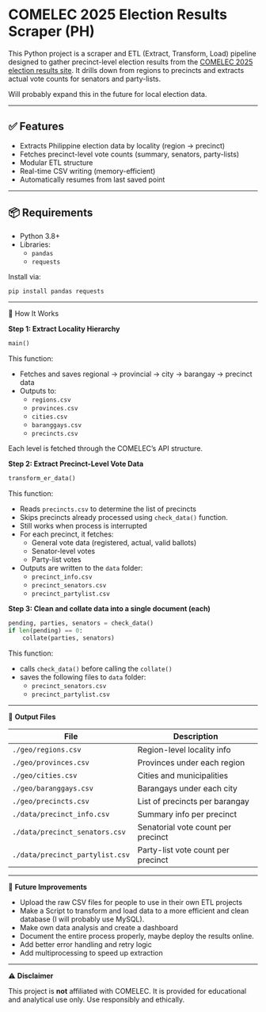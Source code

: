 # COMELEC 2025 Election Results Scraper (PH)

This Python project is a scraper and ETL (Extract, Transform, Load) pipeline designed to gather precinct-level election results from the [COMELEC 2025 election results site](https://2025electionresults.comelec.gov.ph). It drills down from regions to precincts and extracts actual vote counts for senators and party-lists. 

Will probably expand this in the future for local election data.

---

## ✅ Features

- Extracts Philippine election data by locality (region → precinct)
- Fetches precinct-level vote counts (summary, senators, party-lists)
- Modular ETL structure
- Real-time CSV writing (memory-efficient)
- Automatically resumes from last saved point

---

## 📦 Requirements

- Python 3.8+
- Libraries:
  - `pandas`
  - `requests`

Install via:

```bash
pip install pandas requests
```

---

🚀 How It Works

**Step 1: Extract Locality Hierarchy**

```python
main()
```

This function:

- Fetches and saves regional → provincial → city → barangay → precinct data
- Outputs to:
  - `regions.csv`
  - `provinces.csv`
  - `cities.csv`
  - `baranggays.csv`
  - `precincts.csv`

Each level is fetched through the COMELEC’s API structure.

**Step 2: Extract Precinct-Level Vote Data**
```python
transform_er_data()
```
This function:

- Reads `precincts.csv` to determine the list of precincts
- Skips precincts already processed using `check_data()` function.
- Still works when process is interrupted
- For each precinct, it fetches:
  - General vote data (registered, actual, valid ballots)
  - Senator-level votes
  - Party-list votes
- Outputs are written to the `data` folder:
  - `precinct_info.csv`
  - `precinct_senators.csv`
  - `precinct_partylist.csv`

**Step 3: Clean and collate data into a single document (each)**
```python
pending, parties, senators = check_data()
if len(pending) == 0:
    collate(parties, senators)
```
This function:

- calls `check_data()` before calling the `collate()` 
- saves the following files to `data` folder:
  - `precinct_senators.csv`
  - `precinct_partylist.csv`

---

📄 **Output Files**

| File                          | Description                          |
|-------------------------------|--------------------------------------|
| `./geo/regions.csv`           | Region-level locality info           |
| `./geo/provinces.csv`         | Provinces under each region          |
| `./geo/cities.csv`            | Cities and municipalities            |
| `./geo/baranggays.csv`        | Barangays under each city            |
| `./geo/precincts.csv`         | List of precincts per barangay       |
| `./data/precinct_info.csv`    | Summary info per precinct            |
| `./data/precinct_senators.csv`| Senatorial vote count per precinct   |
| `./data/precinct_partylist.csv`| Party-list vote count per precinct   |

---

🧪 **Future Improvements**

- Upload the raw CSV files for people to use in their own ETL projects
- Make a Script to transform and load data to a more efficient and clean database (I will probably use MySQL).
- Make own data analysis and create a dashboard
- Document the entire process properly, maybe deploy the results online.
- Add better error handling and retry logic
- Add multiprocessing to speed up extraction

---

⚠️ **Disclaimer**

This project is **not** affiliated with COMELEC. It is provided for educational and analytical use only. Use responsibly and ethically.
